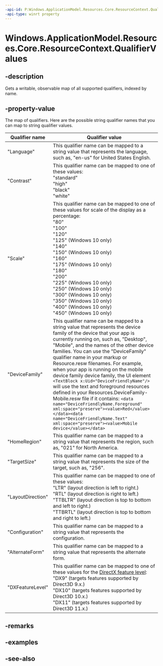 ```yaml
---
-api-id: P:Windows.ApplicationModel.Resources.Core.ResourceContext.QualifierValues
-api-type: winrt property
---
```


<!-- Property syntax
public Windows.Foundation.Collections.IObservableMap<string, string> QualifierValues { get; }
-->

# Windows.ApplicationModel.Resources.Core.ResourceContext.QualifierValues

## -description
Gets a writable, observable map of all supported qualifiers, indexed by name.

## -property-value
The map of qualifiers. Here are the possible string qualifier names that you can map to string qualifier values. 

| Qualifier name | Qualifier value |
|----------|------------|
| "Language" | This qualifier name can be mapped to a string value that represents the language, such as, "en-us" for United States English. |
| "Contrast" | This qualifier name can be mapped to one of these values:<br> "standard" <br>"high" <br>"black" <br>"white" |
| "Scale" | This qualifier name can be mapped to one of these values for scale of the display as a percentage: <br>"80" <br>"100" <br>"120" <br>"125" (Windows 10 only) <br>"140" <br>"150" (Windows 10 only) <br>"160" <br>"175" (Windows 10 only) <br>"180" <br>"200" <br>"225" (Windows 10 only) <br>"250" (Windows 10 only) <br>"300" (Windows 10 only) <br>"350" (Windows 10 only) <br>"400" (Windows 10 only) <br>"450" (Windows 10 only) |
| "DeviceFamily" | This qualifier name can be mapped to a string value that represents the device family of the device that your app is currently running on, such as, "Desktop", "Mobile", and the names of the other device families. You can use the "DeviceFamily" qualifier name in your markup or Resource.resw filenames. For example, when your app is running on the mobile device family device family, the UI element `<TextBlock x:Uid="DeviceFriendlyName"/>` will use the text and foreground resources defined in your Resources.DeviceFamily-Mobile.resw file if it contains: `<data name="DeviceFriendlyName.Foreground" xml:space="preserve"><value>Red</value></data><data name="DeviceFriendlyName.Text" xml:space="preserve"><value>Mobile device</value></data>` |
| "HomeRegion" | This qualifier name can be mapped to a string value that represents the region, such as, "021" for North America. |
| "TargetSize" | This qualifier name can be mapped to a string value that represents the size of the target, such as, "256". |
| "LayoutDirection" | This qualifier name can be mapped to one of these values: <br>"LTR" (layout direction is left to right.) <br>"RTL" (layout direction is right to left.) <br>"TTBLTR" (layout direction is top to bottom and left to right.) <br>"TTBRTL" (layout direction is top to bottom and right to left.) |
| "Configuration" | This qualifier name can be mapped to a string value that represents the configuration. |
| "AlternateForm" | This qualifier name can be mapped to a string value that represents the alternate form. |
| "DXFeatureLevel" | This qualifier name can be mapped to one of these values for the [DirectX feature level](http://msdn.microsoft.com/library/5ad0525c-249f-452d-950b-df8fa2addde2): <br>"DX9" (targets features supported by Direct3D 9.x.) <br>"DX10" (targets features supported by Direct3D 10.x.) <br>"DX11" (targets features supported by Direct3D 11.x.) |

## -remarks

## -examples

## -see-also
